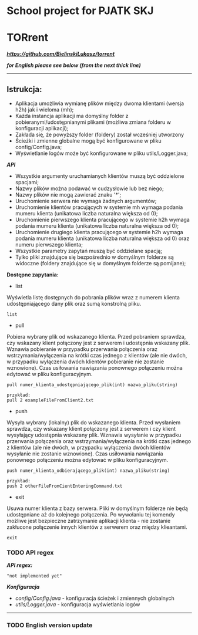 # School project for PJATK SKJ 
# TORrent
***https://github.com/BielinskiLukasz/torrent***

***for English please see below (from the next thick line)***
****

Istrukcja:
-
- Aplikacja umożliwia wymianę plików między dwoma klientami (wersja h2h) jak i wieloma (mh);
- Każda instancja aplikacji ma domyślny folder z pobieranymi/udostępnianymi plikami (możliwa zmiana folderu w konfiguracji aplikacji);
- Zakłada się, że powyższy folder (foldery) został wcześniej utworzony
- Ścieżki i zmienne globalne mogą być konfigurowane w pliku config/Config.java;
- Wyświetlanie logów może być konfigurowane w pliku utils/Logger.java;

***API***
- Wszystkie argumenty uruchamianych klientów muszą być oddzielone spacjami;
- Nazwy plików można podawać w cudzysłowie lub bez niego;
- Nazwy plików nie mogą zawierać znaku '*';
- Uruchomienie serwera nie wymaga żadnych argumentów;
- Uruchomienie klientów pracujących w systemie mh wymaga podania mumeru klienta (unikatowa liczba naturalna większa od 0);
- Uruchomienie pierwszego klienta pracującego w systemie h2h wymaga podania mumeru klienta (unikatowa liczba naturalna większa od 0);
- Uruchomienie drugiego klienta pracującego w systemie h2h wymaga podania mumeru klienta (unikatowa liczba naturalna większa od 0) oraz numeru pierwszego klienta;
- Wszystkie parametry zapytań muszą być oddzielane spacją;
- Tylko pliki znajdujące się bezpośrednio w domyślnym folderze są widoczne (foldery znajdujące się w domyślnym folderze są pomijane);

**Dostępne zapytania:**

- list

Wyświetla listę dostępnych do pobrania plików wraz z numerem klienta udostępniającego dany plik oraz sumą konstrolną pliku.
````
list
````

- pull

Pobiera wybrany plik od wskazanego klienta. Przed pobraniem sprawdza, czy wskazany klient połączony jest z serwerem i udostępnia wskazany plik. Wznawia pobieranie w przypadku przerwania połączenia oraz wstrzymania/wyłączenia na krótki czas jednego z klientów (ale nie dwóch, w przypadku wyłączenia dwóch klientów pobieranie nie zostanie wznowione). Czas usiłowania nawiązania ponownego połączeniu można edytować w pliku konfiguracyjnym.

````
pull numer_klienta_udostępniającego_plik(int) nazwa_pliku(string)

przykład:
pull 2 exampleFileFromClient2.txt
````

- push

Wysyła wybrany (lokalny) plik do wskazanego klienta. Przed wysłaniem sprawdza, czy wskazany klient połączony jest z serwerem i czy klient wysyłający udostępnia wskazany plik. Wznawia wysyłanie w przypadku przerwania połączenia oraz wstrzymania/wyłączenia na krótki czas jednego z klientów (ale nie dwóch, w przypadku wyłączenia dwóch klientów wysyłanie nie zostanie wznowione). Czas usiłowania nawiązania ponownego połączeniu można edytować w pliku konfiguracyjnym.

````
push numer_klienta_odbierającego_plik(int) nazwa_pliku(string)

przykład:
push 2 otherFileFromCientEnteringCommand.txt
````

- exit

Usuwa numer klienta z bazy serwera. Pliki w domyślnym folderze nie będą udostępniane aż do kolejnego połączenia. Po wywołaniu tej komendy możliwe jest bezpieczne zatrzymanie aplikacji klienta - nie zostanie zakłucone połączenie innych klientów z serwerem oraz między klieantami. 
````
exit
````

### TODO API regex
***API regex:***
````
"not implemented yet"
````

***Konfiguracja***
- _config/Config.java_ - konfiguracja ścieżek i zmiennych globalnych
- _utils/Logger.java_ - konfiguracja wyświetlania logów

****
### TODO English version update
